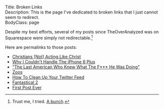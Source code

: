 Title: Broken Links  
Description: This is the page I've dedicated to broken links that I just cannot seem to redirect.  
BodyClass: page  

Despite my best efforts, several of my posts since TheOverAnalyzed was on Squarespace were simply not redirectable.[^1] 

Here are permalinks to those posts:

* [Christians [Not] Acting Like Christ][1]
* [Why I Couldn't Handle The iPhone 6 Plus][2]
* ["The Last American Who Knew What The F*** He Was Doing"][3]
* [Zoos][4]
* [How To Clean Up Your Twitter Feed][5]
* [Fantastical 2][6]
* [First Post Ever][7]

[^1]: Trust me, I tried. [A bunch][a].

[a]: http://d.pr/i/1fnxi+ "Searching through Google for broken links to fix"

[1]: /2015/2/19/christians-not-acting-like-christ "Mildly political debate"
[2]: /2014/10/27/why-i-couldnt-handle-the-iphone-6-plus "Why the iPhone 6 Plus was too big for me"
[3]: /2014/10/7/the-last-american-who-knew-what-the-f-he-was-doing "Steve Jobs"
[4]: /2014/2/12/zoos "Zoos are terrible"
[5]: /2014/2/3/how-to-clean-up-your-twitter-feed "There's a reason no one uses Twitter"
[6]: /2014/2/2/fantastical-2 "Review of Fantastical 2 for iPhone"
[7]: /2014/2/2/first-post-ever "My first post ever ❤️"